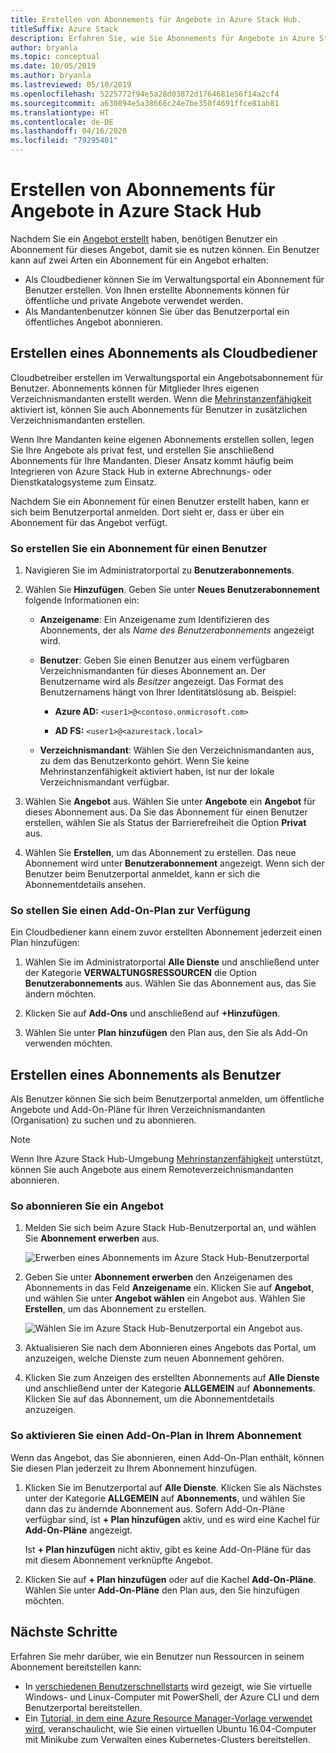 ```yaml
---
title: Erstellen von Abonnements für Angebote in Azure Stack Hub.
titleSuffix: Azure Stack
description: Erfahren Sie, wie Sie Abonnements für Angebote in Azure Stack Hub erstellen.
author: bryanla
ms.topic: conceptual
ms.date: 10/05/2019
ms.author: bryanla
ms.lastreviewed: 05/10/2019
ms.openlocfilehash: 5225772f94e5a28d03872d1764681e56f14a2cf4
ms.sourcegitcommit: a630894e5a38666c24e7be350f4691ffce81ab81
ms.translationtype: HT
ms.contentlocale: de-DE
ms.lasthandoff: 04/16/2020
ms.locfileid: "79295401"
---
```

# <a name="create-subscriptions-to-offers-in-azure-stack-hub"></a>Erstellen von Abonnements für Angebote in Azure Stack Hub

Nachdem Sie ein [Angebot erstellt](azure-stack-create-offer.md) haben, benötigen Benutzer ein Abonnement für dieses Angebot, damit sie es nutzen können. Ein Benutzer kann auf zwei Arten ein Abonnement für ein Angebot erhalten:

- Als Cloudbediener können Sie im Verwaltungsportal ein Abonnement für Benutzer erstellen. Von Ihnen erstellte Abonnements können für öffentliche und private Angebote verwendet werden.
- Als Mandantenbenutzer können Sie über das Benutzerportal ein öffentliches Angebot abonnieren.  

## <a name="create-a-subscription-as-a-cloud-operator"></a>Erstellen eines Abonnements als Cloudbediener

Cloudbetreiber erstellen im Verwaltungsportal ein Angebotsabonnement für Benutzer. Abonnements können für Mitglieder Ihres eigenen Verzeichnismandanten erstellt werden. Wenn die [Mehrinstanzenfähigkeit](azure-stack-enable-multitenancy.md) aktiviert ist, können Sie auch Abonnements für Benutzer in zusätzlichen Verzeichnismandanten erstellen.

Wenn Ihre Mandanten keine eigenen Abonnements erstellen sollen, legen Sie Ihre Angebote als privat fest, und erstellen Sie anschließend Abonnements für Ihre Mandanten. Dieser Ansatz kommt häufig beim Integrieren von Azure Stack Hub in externe Abrechnungs- oder Dienstkatalogsysteme zum Einsatz.

Nachdem Sie ein Abonnement für einen Benutzer erstellt haben, kann er sich beim Benutzerportal anmelden. Dort sieht er, dass er über ein Abonnement für das Angebot verfügt.  

### <a name="to-create-a-subscription-for-a-user"></a>So erstellen Sie ein Abonnement für einen Benutzer

1. Navigieren Sie im Administratorportal zu **Benutzerabonnements**.
2. Wählen Sie **Hinzufügen**. Geben Sie unter **Neues Benutzerabonnement** folgende Informationen ein:  

   - **Anzeigename**: Ein Anzeigename zum Identifizieren des Abonnements, der als *Name des Benutzerabonnements* angezeigt wird.
   - **Benutzer**: Geben Sie einen Benutzer aus einem verfügbaren Verzeichnismandanten für dieses Abonnement an. Der Benutzername wird als *Besitzer* angezeigt.  Das Format des Benutzernamens hängt von Ihrer Identitätslösung ab. Beispiel:

     - **Azure AD:** `<user1>@<contoso.onmicrosoft.com>`

     - **AD FS:** `<user1>@<azurestack.local>`

   - **Verzeichnismandant**: Wählen Sie den Verzeichnismandanten aus, zu dem das Benutzerkonto gehört. Wenn Sie keine Mehrinstanzenfähigkeit aktiviert haben, ist nur der lokale Verzeichnismandant verfügbar.

3. Wählen Sie **Angebot** aus. Wählen Sie unter **Angebote** ein **Angebot** für dieses Abonnement aus. Da Sie das Abonnement für einen Benutzer erstellen, wählen Sie als Status der Barrierefreiheit die Option **Privat** aus.

4. Wählen Sie **Erstellen**, um das Abonnement zu erstellen. Das neue Abonnement wird unter **Benutzerabonnement** angezeigt. Wenn sich der Benutzer beim Benutzerportal anmeldet, kann er sich die Abonnementdetails ansehen.

### <a name="to-make-an-add-on-plan-available"></a>So stellen Sie einen Add-On-Plan zur Verfügung

Ein Cloudbediener kann einem zuvor erstellten Abonnement jederzeit einen Plan hinzufügen:

1. Wählen Sie im Administratorportal **Alle Dienste** und anschließend unter der Kategorie **VERWALTUNGSRESSOURCEN** die Option **Benutzerabonnements** aus. Wählen Sie das Abonnement aus, das Sie ändern möchten.

2. Klicken Sie auf **Add-Ons** und anschließend auf **+Hinzufügen**.  

3. Wählen Sie unter **Plan hinzufügen** den Plan aus, den Sie als Add-On verwenden möchten.

## <a name="create-a-subscription-as-a-user"></a>Erstellen eines Abonnements als Benutzer

Als Benutzer können Sie sich beim Benutzerportal anmelden, um öffentliche Angebote und Add-On-Pläne für Ihren Verzeichnismandanten (Organisation) zu suchen und zu abonnieren.

>[!NOTE]
>Wenn Ihre Azure Stack Hub-Umgebung [Mehrinstanzenfähigkeit](azure-stack-enable-multitenancy.md) unterstützt, können Sie auch Angebote aus einem Remoteverzeichnismandanten abonnieren.

### <a name="to-subscribe-to-an-offer"></a>So abonnieren Sie ein Angebot

1. Melden Sie sich beim Azure Stack Hub-Benutzerportal an, und wählen Sie **Abonnement erwerben** aus.

   ![Erwerben eines Abonnements im Azure Stack Hub-Benutzerportal](media/azure-stack-subscribe-plan-provision-vm/image01.png)
  
2. Geben Sie unter **Abonnement erwerben** den Anzeigenamen des Abonnements in das Feld **Anzeigename** ein. Klicken Sie auf **Angebot**, und wählen Sie unter **Angebot wählen** ein Angebot aus. Wählen Sie **Erstellen**, um das Abonnement zu erstellen.

   ![Wählen Sie im Azure Stack Hub-Benutzerportal ein Angebot aus.](media/azure-stack-subscribe-plan-provision-vm/image02.png)
  
3. Aktualisieren Sie nach dem Abonnieren eines Angebots das Portal, um anzuzeigen, welche Dienste zum neuen Abonnement gehören.

4. Klicken Sie zum Anzeigen des erstellten Abonnements auf **Alle Dienste** und anschließend unter der Kategorie **ALLGEMEIN** auf **Abonnements**. Klicken Sie auf das Abonnement, um die Abonnementdetails anzuzeigen.  

### <a name="to-enable-an-add-on-plan-in-your-subscription"></a>So aktivieren Sie einen Add-On-Plan in Ihrem Abonnement

Wenn das Angebot, das Sie abonnieren, einen Add-On-Plan enthält, können Sie diesen Plan jederzeit zu Ihrem Abonnement hinzufügen.  

1. Klicken Sie im Benutzerportal auf **Alle Dienste**. Klicken Sie als Nächstes unter der Kategorie **ALLGEMEIN** auf **Abonnements**, und wählen Sie dann das zu ändernde Abonnement aus. Sofern Add-On-Pläne verfügbar sind, ist **+ Plan hinzufügen** aktiv, und es wird eine Kachel für **Add-On-Pläne** angezeigt.

   Ist **+ Plan hinzufügen** nicht aktiv, gibt es keine Add-On-Pläne für das mit diesem Abonnement verknüpfte Angebot.

1. Klicken Sie auf **+ Plan hinzufügen** oder auf die Kachel **Add-On-Pläne**. Wählen Sie unter **Add-On-Pläne** den Plan aus, den Sie hinzufügen möchten.

## <a name="next-steps"></a>Nächste Schritte

Erfahren Sie mehr darüber, wie ein Benutzer nun Ressourcen in seinem Abonnement bereitstellen kann:

- In [verschiedenen Benutzerschnellstarts](../user/azure-stack-quick-windows-portal.md) wird gezeigt, wie Sie virtuelle Windows- und Linux-Computer mit PowerShell, der Azure CLI und dem Benutzerportal bereitstellen.
- Ein [Tutorial, in dem eine Azure Resource Manager-Vorlage verwendet wird](../user/azure-stack-create-vm-template.md), veranschaulicht, wie Sie einen virtuellen Ubuntu 16.04-Computer mit Minikube zum Verwalten eines Kubernetes-Clusters bereitstellen.

